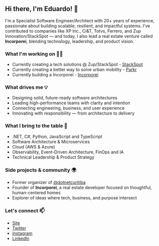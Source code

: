 ## Hi there, I'm Eduardo! 👋
I'm a Specialist Software Engineer/Architect with 20+ years of experience, passionate about building scalable, resilient, and impactful systems. I've contributed to companies like XP Inc., Ci&T, Totvs, Ferrero, and Zup Innovation/StackSpot — and today, I also lead a real estate venture called **Incorporei**, blending technology, leadership, and product vision.

### What I'm working on 👨‍💻
- Currently creating a tech solutions @ Zup/StackSpot - [StackSpot](http://stackspot.com) <br>
- Currently creating a better way to solve urban mobility - [Parkr](http://parkr.com.br) <br>
- Currently building a Incorporei - [Incorporei](http://incorporei.com.br) <br>

### What drives me 💡
- Designing solid, future-ready software architectures
- Leading high-performance teams with clarity and intention
- Connecting engineering, business, and user experience
- Innovating with responsibility — from architecture to delivery

### What I bring to the table 🚀
- .NET, C#, Python, JavaScript and TypeScript
- Software Architecture & Microservices
- Cloud (AWS & Azure)
- Observability, Event-Driven Architecture, FinOps and IA
- Technical Leadership & Product Strategy

### Side projects & community 🌍
- Former organizer of [@dotnetcuritiba](https://www.instagram.com/dotnetcuritiba)
- Founder of **Incorporei**, a real estate developer focused on thoughtful, human-centered homes
- Explorer of ideas where tech, business, and purpose intersect

### Let's connect 📫
- [Site](https://eduardo.bellinat.com) <br>
- [Twitter](https://twitter.com/eduardobellinat) <br>
- [Instagram](https://instagram.com/eduardobellinat) <br>
- [LinkedIn](https://www.linkedin.com/in/eduardobellinat) <br>
